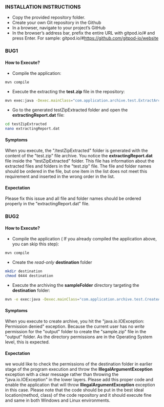 ### INSTALLATION INSTRUCTIONS
- Copy the provided repository folder.
- Create your own Git repository in the Github
- In a browser, navigate to your project’s GitHub
- In the browser’s address bar, prefix the entire URL with gitpod.io/# and press Enter. For sample: gitpod.io/#https://github.com/gitpod-io/website

### BUG1
#### How to Execute?
- Compile the application:
```sh
mvn compile
```
- Execute the extracting the **test.zip** file in the repository:
```sh
mvn exec:java -Dexec.mainClass="com.application.archive.test.ExtractArchive" -Dexec.args="test.zip /workspace/bojr/testZipExtracted"
```
- Go to the generated testZipExtracted folder and open the **extractingReport.dat** file:
```sh
cd testZipExtracted
nano extractingReport.dat
```
#### Symptoms
When you execute, the "/testZipExtracted" folder is generated with the content of the "test.zip" file archive. You notice the **extractingReport.dat** file inside the "testZipExtracted" folder. This file has information about the extracted files and folders in the "test.zip" file. The file and folder names should be ordered in the file, but one item in the list does not meet this requirement and inserted in the wrong order in the list. 

#### Expectation
Please fix this issue and all file and folder names should be ordered properly in the "extractingReport.dat" file.

### BUG2
#### How to Execute?
- Compile the application ( If you already compiled the application above, you can skip this step):
```sh
mvn compile
```
- Create the *read-only* **destination** folder
```sh
mkdir destination
chmod 0444 destination
```
- Execute the archiving the **sampleFolder** directory targeting the **destination** folder:
```sh
mvn -e exec:java -Dexec.mainClass="com.application.archive.test.CreateArchive" -Dexec.args="/workspace/bojr/destination"
```
#### Symptoms
When you execute to create archive, you hit the "java.io.IOException: Permission denied" exception. Because the current user has no *write* permission for the "output" folder to create the "sample.zip" file in the "output" folder. As the directory permissions are in the Operating System level, this is expected.

#### Expectation
we would like to check the permissions of the destination folder in earlier stage of the program execution and throw the **IllegalArgumentException** exception with a clear message rather than throwing the "java.io.IOException" in the lower layers. Please add this proper code and enable the application that will throw **IllegalArgumentException** exception in this case. Please note that the code should be put in the best ideal location(method, class) of the code repository and it should execute fine and same in both Windows and Linux environments. 
